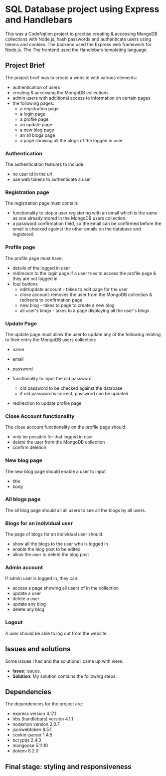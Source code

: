 # SQL Database project using Express and Handlebars

This was a CodeNation project to practise creating & accessing MongoDB collections with Node.js, hash passwords and authenticate users using tokens and cookies.   The backend used the Express web framework for Node.js.  The The frontend used the Handlebars templating language.

## Project Brief

The project brief was to create a website with various elements:
* authentication of users
* creating & accessing the MongoDB collections
* admin users with additional access to information on certain pages
* the following pages:
    - a registration page
    - a login page
    - a profile page
    - an update page
    - a new blog page
    - an all blogs page
    - a page showing all the blogs of the logged in user

### Authentication

The authentication features to include:
* no user id in the url 
* use web tokens to authenticate a user

### Registration page

The registration page must contain:

* functionality to stop a user registering with an email which is the same as one already stored in the MongoDB users collection.
* a password confirmation field, so the email can be confirmed before the email is checked against the other emails on the database and registered

### Profile page

The profile page must have:

* details of the logged in user
* redirecion to the login page if a user tries to access the profile page & they are not logged in
* four buttons
    - edit/update account - takes to edit page for the user
    - close account-removes the user from the MongoDB collection & redirects to confirmation page
    - new blog - takes to page to create a new blog
    - all user's blogs - takes to a page displaying all the user's blogs

### Update Page 

The update page must allow the user to update any of the following relating to their entry the MongoDB users collection:
* name
* email
* password

* functionality to input the old password
    - old password to be checked against the database
    - if old password is correct, password can be updated

* redirection to update profile page

### Close Account functionality

The close account functionality on the profile page should:

* only be possible for that logged in user
* delete the user from the MongoDB collection
* confirm deletion

### New blog page

The new blog page should enable a user to input 
* title
* body

### All blogs page

The all blog page should all all users to see all the blogs by all users.

### Blogs for an individual user

The page of blogs for an individual user should:
* show all the blogs to the user who is logged in
* enable the blog post to be edited
* allow the user to delete the blog post

### Admin account

If admin user is logged in, they can:
* access a page showing all users of in the collection
* update a user
* delete a user
* update any blog
* delete any blog

### Logout

A user should be able to log out from the website.  

## Issues and solutions

Some issues I had and the solutions I came up with were:
* **Issue**: issues. 
* **Solution**: My solution contains the following steps:
 
## Dependencies

The dependencies for the project are:
  * express version 4.17.1
  * hbs (handlebars) version 4.1.1
  * nodemon version 2.0.7
  * jsonwebtoken 8.5.1
  * cookie-parser 1.4.5
  * bcryptjs 2.4.3
  * mongoose 5.11.10
  * dotenv 8.2.0

## Final stage: styling and responsiveness

<!-- Once the functionality was working, I used a helpful website (https://coolors.co/) to help me come up with a colour scheme for the webpage.  

I then worked on styling the website and making it responsive to different screen sizes, using media queries where required. -->